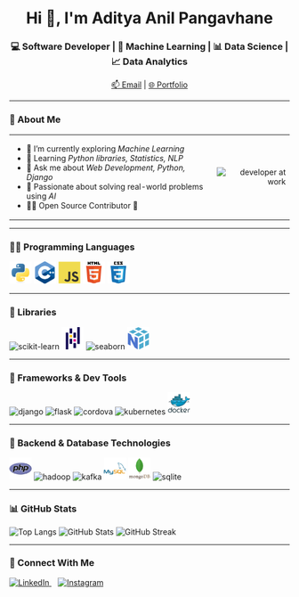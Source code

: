 <h1 align="center">Hi 👋, I'm Aditya Anil Pangavhane</h1>
<h3 align="center">💻 Software Developer | 🤖 Machine Learning | 📊 Data Science | 📈 Data Analytics</h3>

<p align="center">
  <a href="mailto:adityapangavhane18@gmail.com">📫 Email</a> |
  <a href="https://adityapangavhaneportfolio.netlify.app/" target="_blank">🌐 Portfolio</a>
</p>

---

### 🚀 About Me

<table>
<tr>
<td>

- 🔭 I’m currently exploring *Machine Learning*
- 🌱 Learning *Python libraries, Statistics, NLP*
- 💬 Ask me about *Web Development, Python, Django*
- 🎯 Passionate about solving real-world problems using *AI*
- 🧑‍💻 Open Source Contributor 🤝

</td>
<td align="right">
  <img src="https://cdn.dribbble.com/users/730703/screenshots/6581243/avento.gif" alt="developer at work" width="300"/>
</td>

</tr>
</table>

---

### 🧑‍💻 Programming Languages

<p align="left">
  <img src="https://raw.githubusercontent.com/devicons/devicon/master/icons/python/python-original.svg" alt="python" width="40"/>
  <img src="https://raw.githubusercontent.com/devicons/devicon/master/icons/cplusplus/cplusplus-original.svg" alt="cplusplus" width="40"/>
  <img src="https://raw.githubusercontent.com/devicons/devicon/master/icons/javascript/javascript-original.svg" alt="javascript" width="40"/>
  <img src="https://raw.githubusercontent.com/devicons/devicon/master/icons/html5/html5-original-wordmark.svg" alt="html5" width="40"/>
  <img src="https://raw.githubusercontent.com/devicons/devicon/master/icons/css3/css3-original-wordmark.svg" alt="css3" width="40"/>
</p>

---

### 🤖 Libraries

<p align="left">
  <img src="https://upload.wikimedia.org/wikipedia/commons/0/05/Scikit_learn_logo_small.svg" alt="scikit-learn" width="40"/>
  <img src="https://raw.githubusercontent.com/devicons/devicon/master/icons/pandas/pandas-original.svg" alt="pandas" width="40"/>
  <img src="https://seaborn.pydata.org/_images/logo-mark-lightbg.svg" alt="seaborn" width="40"/>
  <img src="https://raw.githubusercontent.com/devicons/devicon/master/icons/numpy/numpy-original.svg" alt="numpy" width="40"/>
</p>

---

### 🧱 Frameworks & Dev Tools

<p align="left">
  <img src="https://cdn.worldvectorlogo.com/logos/django.svg" alt="django" width="40"/>
  <img src="https://cdn.jsdelivr.net/gh/devicons/devicon/icons/flask/flask-original.svg" alt="flask" width="40"/>
  <img src="https://www.vectorlogo.zone/logos/apache_cordova/apache_cordova-icon.svg" alt="cordova" width="40"/>
  <img src="https://www.vectorlogo.zone/logos/kubernetes/kubernetes-icon.svg" alt="kubernetes" width="40"/>
  <img src="https://raw.githubusercontent.com/devicons/devicon/master/icons/docker/docker-original-wordmark.svg" alt="docker" width="40"/>
</p>

---

### 💾 Backend & Database Technologies

<p align="left">
  <img src="https://raw.githubusercontent.com/devicons/devicon/master/icons/php/php-original.svg" alt="php" width="40"/>
  <img src="https://www.vectorlogo.zone/logos/apache_hadoop/apache_hadoop-icon.svg" alt="hadoop" width="40"/>
  <img src="https://www.vectorlogo.zone/logos/apache_kafka/apache_kafka-icon.svg" alt="kafka" width="40"/>
  <img src="https://raw.githubusercontent.com/devicons/devicon/master/icons/mysql/mysql-original-wordmark.svg" alt="mysql" width="40"/>
  <img src="https://raw.githubusercontent.com/devicons/devicon/master/icons/mongodb/mongodb-original-wordmark.svg" alt="mongodb" width="40"/>
  <img src="https://www.vectorlogo.zone/logos/sqlite/sqlite-icon.svg" alt="sqlite" width="40"/>
</p>

---

### 📊 GitHub Stats

<p align="left">
  <img src="https://github-readme-stats.vercel.app/api/top-langs/?username=adityapangavhane18&layout=compact&theme=radical" alt="Top Langs"/>
  <img src="https://github-readme-stats.vercel.app/api?username=adityapangavhane18&show_icons=true&theme=radical" alt="GitHub Stats"/>
  <img src="https://github-readme-streak-stats.herokuapp.com/?user=adityapangavhane18&theme=radical" alt="GitHub Streak"/>
</p>

---

### 🔗 Connect With Me

<p align="left">
  <a href="https://linkedin.com/in/aditya-pangavhane-803481217" target="_blank">
    <img src="https://cdn.jsdelivr.net/gh/devicons/devicon/icons/linkedin/linkedin-original.svg" alt="LinkedIn" width="40"/>
  </a>
  &nbsp;&nbsp;
  <a href="https://www.instagram.com/_aditya_pangavhane?igsh=MXJtdzl0anNjeHZwYw==" target="_blank">
    <img src="https://cdn-icons-png.flaticon.com/512/174/174855.png" alt="Instagram" width="40"/>
  </a>
</p>
